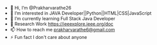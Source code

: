 - 👋 Hi, I’m @Prakharvarathe26
- 👀 I’m interested in  JAVA Developer||Python||HTML|CSS|JavaScript
- 🌱 I’m currently learning Full Stack Java Developer
- 🔬 Research Work https://ieeexplore.ieee.org/doc
- 📫 How to reach me prakharvarathe6@gmail.com
- ⚡ Fun fact I don't care about anyone
  
